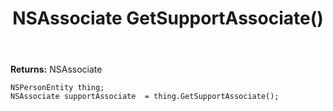 ﻿---
uid: crmscript_ref_NSPersonEntity_GetSupportAssociate
title: NSAssociate GetSupportAssociate()
intellisense: NSPersonEntity.GetSupportAssociate
keywords: NSPersonEntity, GetSupportAssociate
so.topic: reference
---



**Returns:** NSAssociate


```crmscript
NSPersonEntity thing;
NSAssociate supportAssociate  = thing.GetSupportAssociate();
```


